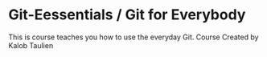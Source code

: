 # Git-Eessentials / Git for Everybody
This is course teaches you how to use the everyday Git.
Course Created by Kalob Taulien
